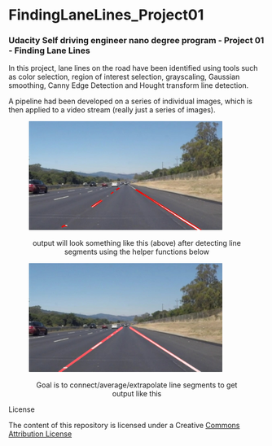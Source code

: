 # FindingLaneLines_Project01
### Udacity Self driving engineer nano degree program - Project 01 - Finding Lane Lines

In this project, lane lines on the road have been identified using tools such as color selection, region of interest selection, grayscaling, Gaussian smoothing, Canny Edge Detection and Hought transform line detection.

A pipeline had been developed on a series of individual images, which is then applied to a video stream (really just a series of images). 

<figure>
 <img src="examples/line-segments-example.jpg" width="380" alt="Combined Image" />
 <figcaption>
 <p></p> 
 <p style="text-align: center;">  output will look something like this (above) after detecting line segments using the helper functions below </p> 
 </figcaption>
</figure>
 <p></p> 
<figure>
 <img src="examples/laneLines_thirdPass.jpg" width="380" alt="Combined Image" />
 <figcaption>
 <p></p> 
 <p style="text-align: center;">  Goal is to connect/average/extrapolate line segments to get output like this</p> 
 </figcaption>
</figure>


License

The content of this repository is licensed under a Creative <a href="https://creativecommons.org/licenses/by/3.0/us/">Commons Attribution License</a> 
